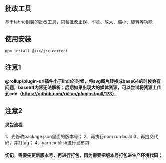 <!--
 * @Author: songxiaolin songxiaolin@xxx.com
 * @Date: 2023-03-24 16:44:16
 * @LastEditors: songxiaolin songxiaolin@xxx.com
 * @LastEditTime: 2023-07-11 18:22:11
 * @FilePath: /jzx-correct/README.md
 * @Description: 
 * Copyright (c) 2023 by ${git_name} email: ${git_email}, All Rights Reserved.
-->
## 批改工具
基于fabric封装的批改工具，包含批改正误、印章、放大、缩小、旋转等功能

## 使用安装
```
npm install @xxx/jzx-correct
```

## 注意1
#### @rollup/plugin-url插件小于limit的时候，将svg图片转换成base64的时候会有问题，base64内容无法解析；后期如果出现大的媒体资源，可以尝试将资源上传到cdn（https://github.com/rollup/plugins/pull/173）

## 注意2
#### 发包流程
1、先修改package.json里面的版本号；
2、再执行npm run build
3、再提交代码，并打tag；
4、yarn publish进行发布包
#### 切记，需要先更新版本号，再进行打包，因为需要把版本号打包进生产环境代码；